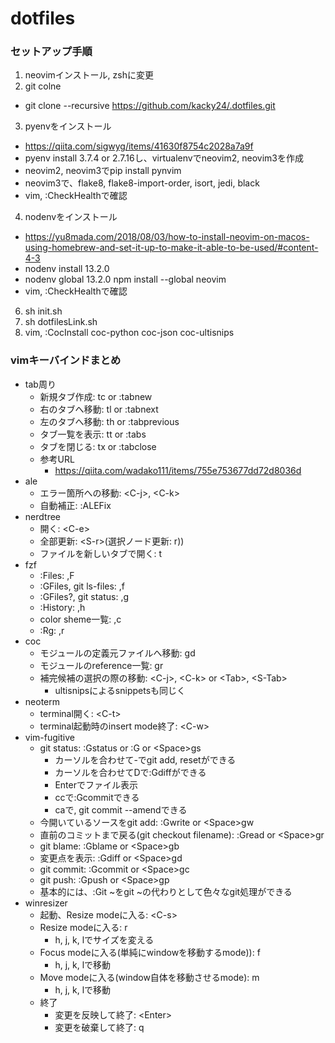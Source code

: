 # dotfiles
### セットアップ手順
1. neovimインストール, zshに変更
2. git colne
- git clone --recursive https://github.com/kacky24/.dotfiles.git
3. pyenvをインストール
- https://qiita.com/sigwyg/items/41630f8754c2028a7a9f
- pyenv install 3.7.4 or 2.7.16し、virtualenvでneovim2, neovim3を作成
- neovim2, neovim3でpip install pynvim
- neovim3で、flake8, flake8-import-order, isort, jedi, black
- vim, :CheckHealthで確認
4. nodenvをインストール
- https://yu8mada.com/2018/08/03/how-to-install-neovim-on-macos-using-homebrew-and-set-it-up-to-make-it-able-to-be-used/#content-4-3
- nodenv install 13.2.0
- nodenv global 13.2.0 npm install --global neovim
- vim, :CheckHealthで確認
6. sh init.sh
7. sh dotfilesLink.sh
8. vim, :CocInstall coc-python coc-json coc-ultisnips

### vimキーバインドまとめ
- tab周り
  - 新規タブ作成: tc or :tabnew
  - 右のタブへ移動: tl or :tabnext
  - 左のタブへ移動: th or :tabprevious
  - タブ一覧を表示: tt or :tabs
  - タブを閉じる: tx or :tabclose
  - 参考URL
    - https://qiita.com/wadako111/items/755e753677dd72d8036d
- ale
  - エラー箇所への移動: \<C-j>, \<C-k>
  - 自動補正: :ALEFix
- nerdtree
  - 開く: \<C-e>
  - 全部更新: \<S-r>(選択ノード更新: r))
  - ファイルを新しいタブで開く: t
- fzf
  - :Files: ,F
  - :GFiles, git ls-files: ,f
  - :GFiles?, git status: ,g
  - :History: ,h
  - color sheme一覧: ,c
  - :Rg: ,r
- coc
  - モジュールの定義元ファイルへ移動: gd
  - モジュールのreference一覧: gr
  - 補完候補の選択の際の移動: \<C-j>, \<C-k> or \<Tab>, \<S-Tab>
    - ultisnipsによるsnippetsも同じく
- neoterm
  - terminal開く: \<C-t>
  - terminal起動時のinsert mode終了: \<C-w>
- vim-fugitive
  - git status: :Gstatus or :G or \<Space>gs
    - カーソルを合わせて-でgit add, resetができる
    - カーソルを合わせてDで:Gdiffができる
    - Enterでファイル表示
    - ccで:Gcommitできる
    - caで, git commit --amendできる
  - 今開いているソースをgit add: :Gwrite or \<Space>gw
  - 直前のコミットまで戻る(git checkout filename): :Gread or \<Space>gr
  - git blame: :Gblame or \<Space>gb
  - 変更点を表示: :Gdiff or \<Space>gd
  - git commit: :Gcommit or \<Space>gc
  - git push: :Gpush or \<Space>gp
  - 基本的には、:Git ~をgit ~の代わりとして色々なgit処理ができる
- winresizer
  - 起動、Resize modeに入る: \<C-s>
  - Resize modeに入る: r
    - h, j, k, lでサイズを変える
  - Focus modeに入る(単純にwindowを移動するmode)): f
    - h, j, k, lで移動
  - Move modeに入る(window自体を移動させるmode): m
    - h, j, k, lで移動
  - 終了
    - 変更を反映して終了: \<Enter>
    - 変更を破棄して終了: q
